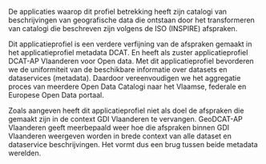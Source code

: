 De applicaties waarop dit profiel betrekking heeft zijn catalogi van beschrijvingen van geografische data die ontstaan door het transformeren van catalogi die beschreven zijn volgens de ISO (INSPIRE) afspraken.

Dit applicatieprofiel is een verdere verfijning van de afspraken gemaakt in het applicatieprofiel metadata DCAT. En heeft als zuster applicatieprofiel DCAT-AP Vlaanderen voor Open data. 
Met dit applicatieprofiel bevorderen we de uniformiteit van de beschikbare informatie over datasets en dataservices (metadata). Daardoor vereenvoudigen we het aggregatie proces van meerdere Open Data Catalogi naar het Vlaamse, federale en Europese Open Data portaal. 

Zoals aangeven heeft dit applicatieprofiel niet als doel de afspraken die gemaakt zijn in de context GDI Vlaanderen te vervangen. GeoDCAT-AP Vlaanderen geeft meerbepaald weer hoe die afspraken binnen GDI Vlaanderen weergeven worden in brede context van alle dataset en dataservice beschrijvingen. Het vormt dus een brug tussen beide metadata werelden.


